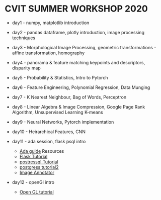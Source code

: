 # CVIT SUMMER WORKSHOP 2020

- day1 - numpy, matplotlib introduction

- day2 - pandas dataframe, plotly introduction, image processing techniques

- day3 - Morphological Image Processing, geometric transformations - affine transformation, homography

- day4 - panorama & feature matching keypoints and descriptors, disparity map

- day5 - Probability & Statistics, Intro to Pytorch

- day6 - Feature Engineering, Polynomial Regression, Data Munging

- day7 - K Nearest Neighbour, Bag of Words, Perceptron

- day8 - Linear Algebra & Image Compression, Google Page Rank Algorithm, Unsupervised Learning K-means

- day9 - Neural Networks, Pytorch implementation

- day10 - Heirarchical Features, CNN

- day11 - ada session, flask psql intro

  - [Ada guide](http://hpc.iiit.ac.in/wiki/index.php/Ada_User_Guide)
    Resources <br>
  - [Flask Tutorial](https://blog.miguelgrinberg.com/post/the-flask-mega-tutorial-part-i-hello-world)
  - [postressql Tutorial](https://www.digitalocean.com/community/tutorials/how-to-install-and-use-postgresql-on-ubuntu-18-04)
  - [postgress tutorial2](https://medium.com/coding-blocks/creating-user-database-and-adding-access-on-postgresql-8bfcd2f4a91e)
  - [Image Annotator](https://github.com/sgp715/simple_image_annotator)

- day12 - openGl intro
  - [Open GL tutorial](http://www.opengl-tutorial.org)
